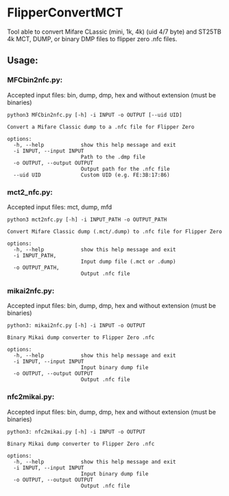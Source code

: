 # FlipperConvertMCT
Tool able to convert Mifare CLassic (mini, 1k, 4k) (uid 4/7 byte) and ST25TB 4k MCT, DUMP, or binary DMP files to flipper zero .nfc files.

## Usage:

### MFCbin2nfc.py:
Accepted input files: bin, dump, dmp, hex and without extension (must be binaries)
```
python3 MFCbin2nfc.py [-h] -i INPUT -o OUTPUT [--uid UID]

Convert a Mifare Classic dump to a .nfc file for Flipper Zero

options:
  -h, --help            show this help message and exit
  -i INPUT, --input INPUT
                        Path to the .dmp file
  -o OUTPUT, --output OUTPUT
                        Output path for the .nfc file
  --uid UID             Custom UID (e.g. FE:3B:17:86)
```

### mct2_nfc.py:
Accepted input files: mct, dump, mfd
```
python3 mct2nfc.py [-h] -i INPUT_PATH -o OUTPUT_PATH

Convert Mifare Classic dump (.mct/.dump) to .nfc file for Flipper Zero

options:
  -h, --help            show this help message and exit
  -i INPUT_PATH,
                        Input dump file (.mct or .dump)
  -o OUTPUT_PATH,
                        Output .nfc file
```

### mikai2nfc.py:
Accepted input files: bin, dump, dmp, hex and without extension (must be binaries)
```
python3: mikai2nfc.py [-h] -i INPUT -o OUTPUT

Binary Mikai dump converter to Flipper Zero .nfc

options:
  -h, --help            show this help message and exit
  -i INPUT, --input INPUT
                        Input binary dump file
  -o OUTPUT, --output OUTPUT
                        Output .nfc file
```

### nfc2mikai.py:
Accepted input files: bin, dump, dmp, hex and without extension (must be binaries)
```
python3: nfc2mikai.py [-h] -i INPUT -o OUTPUT

Binary Mikai dump converter to Flipper Zero .nfc

options:
  -h, --help            show this help message and exit
  -i INPUT, --input INPUT
                        Input binary dump file
  -o OUTPUT, --output OUTPUT
                        Output .nfc file
```
